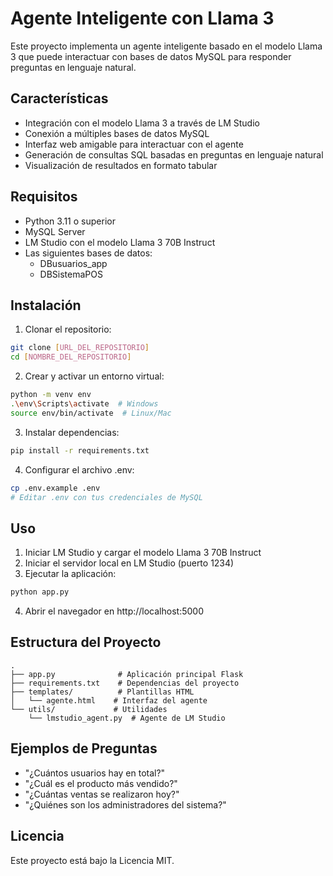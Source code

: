 # Agente Inteligente con Llama 3

Este proyecto implementa un agente inteligente basado en el modelo Llama 3 que puede interactuar con bases de datos MySQL para responder preguntas en lenguaje natural.

## Características

- Integración con el modelo Llama 3 a través de LM Studio
- Conexión a múltiples bases de datos MySQL
- Interfaz web amigable para interactuar con el agente
- Generación de consultas SQL basadas en preguntas en lenguaje natural
- Visualización de resultados en formato tabular

## Requisitos

- Python 3.11 o superior
- MySQL Server
- LM Studio con el modelo Llama 3 70B Instruct
- Las siguientes bases de datos:
  - DBusuarios_app
  - DBSistemaPOS

## Instalación

1. Clonar el repositorio:
```bash
git clone [URL_DEL_REPOSITORIO]
cd [NOMBRE_DEL_REPOSITORIO]
```

2. Crear y activar un entorno virtual:
```bash
python -m venv env
.\env\Scripts\activate  # Windows
source env/bin/activate  # Linux/Mac
```

3. Instalar dependencias:
```bash
pip install -r requirements.txt
```

4. Configurar el archivo .env:
```bash
cp .env.example .env
# Editar .env con tus credenciales de MySQL
```

## Uso

1. Iniciar LM Studio y cargar el modelo Llama 3 70B Instruct
2. Iniciar el servidor local en LM Studio (puerto 1234)
3. Ejecutar la aplicación:
```bash
python app.py
```
4. Abrir el navegador en http://localhost:5000

## Estructura del Proyecto

```
.
├── app.py              # Aplicación principal Flask
├── requirements.txt    # Dependencias del proyecto
├── templates/          # Plantillas HTML
│   └── agente.html    # Interfaz del agente
└── utils/             # Utilidades
    └── lmstudio_agent.py  # Agente de LM Studio
```

## Ejemplos de Preguntas

- "¿Cuántos usuarios hay en total?"
- "¿Cuál es el producto más vendido?"
- "¿Cuántas ventas se realizaron hoy?"
- "¿Quiénes son los administradores del sistema?"

## Licencia

Este proyecto está bajo la Licencia MIT. 